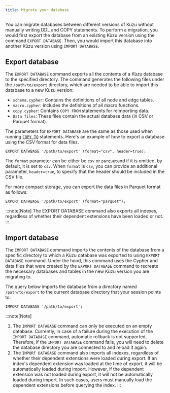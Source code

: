 ```yaml
---
title: Migrate your database
---
```


You can migrate databases between different versions of Kùzu without manually writing DDL and COPY statements.
To perform a migration, you would first export the database from an existing Kùzu version using the command `EXPORT DATABASE`.
Then, you would import this database into another Kùzu version using `IMPORT DATABASE`.

## Export database

The `EXPORT DATABASE` command exports all the contents of a Kùzu database to the specified directory.
The command generates the following files under the `/path/to/export` directory, which
are needed to be able to import this database to a new Kùzu version:  
- `schema.cypher`: Contains the definitions of all node and edge tables.
- `macro.cypher`: Includes the definitions of all macro functions.
- `copy.cypher`: Contains `COPY FROM` statements for reimporting data.
- `Data files`: These files contain the actual database data (in CSV or Parquet format).

The parameters for `EXPORT DATABASE` are the same as those used
when running [`COPY TO`](https://docs.kuzudb.com/export/csv) statements. Here's an example of how to export a database
using the CSV format for data files.

```cypher
EXPORT DATABASE '/path/to/export' (format="csv", header=true);
```

The `format` parameter can be either be `csv` or `parquet`and if it is omitted, by default, it is set to `csv`. 
When `format` is `csv`, you can provide an additional parameter, `header=true`, to specify that the header
should be included in the CSV file.

For more compact storage, you can export the data files in Parquet format as follows:

```cypher
EXPORT DATABASE '/path/to/export' (format="parquet");
```

:::note[Note]
The EXPORT DATABASE command also exports all indexes, regardless of whether their dependent extensions have been loaded or not.
:::

## Import database

The `IMPORT DATABASE` command imports the contents of the database from a specific directory to which
a Kùzu database was exported to using `EXPORT DATABASE` command. Under the hood, this command uses the
Cypher and data files that were created by the `EXPORT DATABASE` command to recreate the necessary databases
and tables in the new Kùzu version you are migrating to.

The query below imports the database from a directory named `/path/to/export` to
the current database directory that your session points to:
```cypher
IMPORT DATABASE '/path/to/export';
```

:::note[Note]
1. The `IMPORT DATABASE` command can only be executed on an empty database.
Currently, in case of a failure during the execution of the `IMPORT DATABASE` command,
automatic rollback is not supported. Therefore, if the `IMPORT DATABASE` command fails, you will need to delete the 
database directory you are connected to and reload it again.
2. The `IMPORT DATABASE` command also imports all indexes, regardless of whether their dependent extensions were loaded during export. If an index's dependent extension was loaded at the time of export, it will be automatically loaded during import. However, if the dependent extension was not loaded during export, it will not be automatically loaded during import. In such cases, users must manually load the dependent extensions before querying the index.
:::

